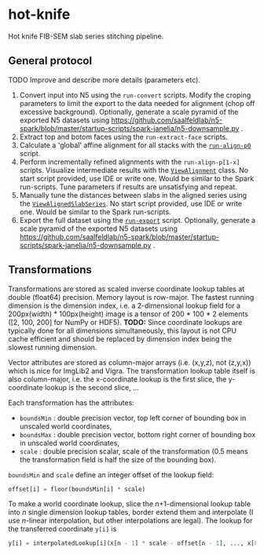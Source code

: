 # hot-knife

Hot knife FIB-SEM slab series stitching pipeline.

## General protocol

TODO Improve and describe more details (parameters etc).

1. Convert input into N5 using the `run-convert` scripts.  Modify the croping parameters to limit the export to the data needed for alignment (chop off excessive background).  Optionally, generate a scale pyramid of the exported N5 datasets using https://github.com/saalfeldlab/n5-spark/blob/master/startup-scripts/spark-janelia/n5-downsample.py .
2. Extract top and botom faces using the `run-extract-face` scripts.
3. Calculate a 'global' affine alignment for all stacks with the [`run-align-p0`](https://github.com/saalfeldlab/hot-knife/blob/master/run-align-p0.sh) script.
4. Perform incrementally refined alignments with the `run-align-p[1-x]` scripts.  Visualize intermediate results with the [`ViewAlignment`](https://github.com/saalfeldlab/hot-knife/blob/master/src/main/java/org/janelia/saalfeldlab/hotknife/ViewAlignment.java) class.  No start script provided, use IDE or write one.  Would be similar to the Spark run-scripts.  Tune parameters if results are unsatisfying and repeat.
5. Manually tune the distances between slabs in the aligned series using the [`ViewAlignedSlabSeries`](https://github.com/saalfeldlab/hot-knife/blob/master/src/main/java/org/janelia/saalfeldlab/hotknife/ViewAlignedSlabSeries.java).  No start script provided, use IDE or write one.  Would be similar to the Spark run-scripts.
6. Export the full dataset using the [`run-export`](https://github.com/saalfeldlab/hot-knife/blob/master/run-export.sh) script.  Optionally, generate a scale pyramid of the exported N5 datasets using https://github.com/saalfeldlab/n5-spark/blob/master/startup-scripts/spark-janelia/n5-downsample.py .


## Transformations

Transformations are stored as scaled inverse coordinate lookup tables at double (float64) precision.  Memory layout is row-major. The fastest running dimension is the dimension index, i.e. a 2-dimensional lookup field for a 200px(width) * 100px(height) image is a tensor of 200 * 100 * 2 elements ([2, 100, 200] for NumPy or HDF5).  **TODO:** Since coordinate lookups are typically done for all dimensions simultaneously, this layout is not CPU cache efficient and should be replaced by dimension index being the slowest running dimension.

Vector attributes are stored as column-major arrays (i.e. (x,y,z), not (z,y,x)) which is nice for ImgLib2 and Vigra.  The transformation lookup table itself is also column-major, i.e. the x-coordinate lookup is the first slice, the y-coordinate lookup is the second slice, ...

Each transformation has the attributes:

* `boundsMin` : double precision vector, top left corner of bounding box in unscaled world coordinates,
* `boundsMax` : double precision vector, bottom right corner of bounding box in unscaled world coordinates,
* `scale` : double precision scalar, scale of the transformation (0.5 means the transformation field is half the size of the bounding box).

`boundsMin` and `scale` define an integer offset of the lookup field:

```python
offset[i] = floor(boundsMin[i] * scale)
```
To make a world coordinate lookup, slice the *n*+1-dimensional lookup table into *n* single dimension lookup tables, border extend them and interpolate (I use *n*-linear interpolation, but other interpolations are legal).  The lookup for the transferred coordinate `y[i]` is

```python
y[i] = interpolatedLookup[i](x[n - 1] * scale - offset[n - 1], ..., x[0] * scale - offset[0]) / scale
```



